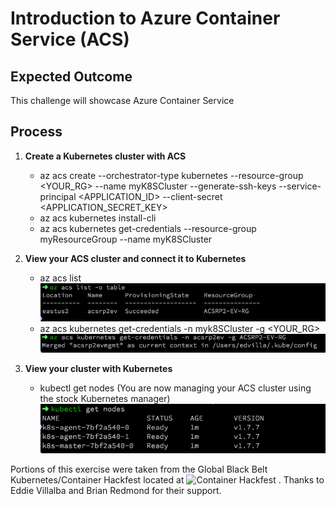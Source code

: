 # Introduction to Azure Container Service (ACS)

## Expected Outcome

This challenge will showcase Azure Container Service

## Process

1. <strong> Create a Kubernetes cluster with ACS </strong>

    * az acs create --orchestrator-type kubernetes --resource-group <YOUR_RG> --name myK8SCluster --generate-ssh-keys --service-principal <APPLICATION_ID> --client-secret <APPLICATION_SECRET_KEY>
    * az acs kubernetes install-cli 
    * az acs kubernetes get-credentials --resource-group myResourceGroup --name myK8SCluster

2. <strong> View your ACS cluster and connect it to Kubernetes </strong>

    * az acs list
    ![az acs list](./images/acs-list.png)
    * az acs kubernetes get-credentials -n myk8SCluster -g <YOUR_RG>
    ![az acs kubernetes get-credentials](./images/az-getcred.png)

3. <strong> View your cluster with Kubernetes </strong>

    * kubectl get nodes (You are now managing your ACS cluster using the stock Kubernetes manager)
    ![kubectl get nodes](./images/k8sgetnodes.png)


Portions of this exercise were taken from the Global Black Belt Kubernetes/Container Hackfest located at ![Container Hackfest](https://github.com/chzbrgr71/container-hackfest) . Thanks to Eddie Villalba and Brian Redmond for their support.
